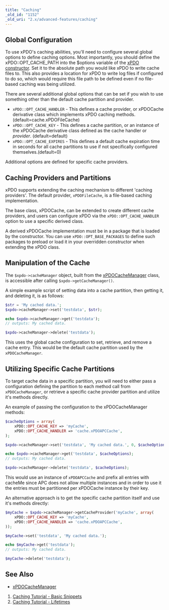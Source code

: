 ```yaml
---
title: "Caching"
_old_id: "1152"
_old_uri: "2.x/advanced-features/caching"
---
```


## Global Configuration

To use xPDO's caching abilities, you'll need to configure several global options to define caching options. Most importantly, you should define the xPDO::OPT\_CACHE\_PATH into the $options variable of the [xPDO constructor](extending-modx/xpdo/create-xpdo-instance "The xPDO Constructor"). Set it to the absolute path you would like xPDO to write cache files to. This also provides a location for xPDO to write log files if configured to do so, which would require this file path to be defined even if no file-based caching was being utilized.

There are several additional global options that can be set if you wish to use something other than the default cache partition and provider.

- `xPDO::OPT_CACHE_HANDLER` - This defines a cache provider, or xPDOCache derivative class which implements xPDO caching methods. (default=cache.xPDOFileCache)
- `xPDO::OPT_CACHE_KEY` - This defines a cache partition, or an instance of the xPDOCache derivative class defined as the cache handler or _provider_. (default=default)
- `xPDO::OPT_CACHE_EXPIRES` - This defines a default cache expiration time in seconds for all cache partitions to use if not specifically configured themselves.(default=0)

Additional options are defined for specific cache providers.

## Caching Providers and Partitions

xPDO supports extending the caching mechanism to different 'caching providers'. The default provider, `xPDOFileCache`, is a file-based caching implementation.

The base class, xPDOCache, can be extended to create different cache providers, and users can configure xPDO via the `xPDO::OPT_CACHE_HANDLER` option to use a specific derived class.

A derived xPDOCache implementation must be in a package that is loaded by the constructor. You can use `xPDO::OPT_BASE_PACKAGES` to define such packages to preload or load it in your overridden constructor when extending the xPDO class.

## Manipulation of the Cache

The `$xpdo->cacheManager` object, built from the [xPDOCacheManager](extending-modx/xpdo/class-reference/xpdocachemanager "xPDOCacheManager") class, is accessible after calling `$xpdo->getCacheManager()`.

A simple example script of setting data into a cache partition, then getting it, and deleting it, is as follows:

``` php
$str = 'My cached data.';
$xpdo->cacheManager->set('testdata', $str);

echo $xpdo->cacheManager->get('testdata');
// outputs: My cached data.

$xpdo->cacheManager->delete('testdata');
```

This uses the global cache configuration to set, retrieve, and remove a cache entry. This would be the default cache partition used by the `xPDOCacheManager`.

## Utilizing Specific Cache Partitions

To target cache data in a specific partition, you will need to either pass a configuration defining the partition to each method call from `xPDOCacheManager`, or retrieve a specific cache provider partition and utilize it's methods directly.

An example of passing the configuration to the xPDOCacheManager methods:

``` php
$cacheOptions = array(
    xPDO::OPT_CACHE_KEY => 'myCache',
    xPDO::OPT_CACHE_HANDLER => 'cache.xPDOAPCCache',
);

$xpdo->cacheManager->set('testdata', 'My cached data.', 0, $cacheOptions);

echo $xpdo->cacheManager->get('testdata', $cacheOptions);
// outputs: My cached data.

$xpdo->cacheManager->delete('testdata', $cacheOptions);
```

This would use an instance of `xPDOAPCCache` and prefix all entries with cacheMe since APC does not allow multiple instances and in order to use it the entries must be partitioned per xPDOCache instance by their key.

An alternative approach is to get the specific cache partition itself and use it's methods directly:

``` php
$myCache = $xpdo->cacheManager->getCacheProvider('myCache', array(
    xPDO::OPT_CACHE_KEY => 'myCache',
    xPDO::OPT_CACHE_HANDLER => 'cache.xPDOAPCCache',
));

$myCache->set('testdata', 'My cached data.');

echo $myCache->get('testdata');
// outputs: My cached data.

$myCache->delete('testdata');
```

## See Also

- [xPDOCacheManager](extending-modx/xpdo/class-reference/xpdocachemanager "xPDOCacheManager")

1. [Caching Tutorial - Basic Snippets](extending-modx/caching/example)
2. [Caching Tutorial - Lifetimes](extending-modx/caching/lifetimes)

